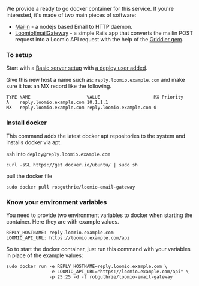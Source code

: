 We provide a ready to go docker container for this service. If you're interested, it's made of two main pieces of software:

- [Mailin](http://mailin.io) - a nodejs based Email to HTTP daemon.
- [LoomioEmailGateway](http://github.com/loomio/loomio-email-gateway) - a simple Rails app that converts the mailin POST request into a Loomio API request with the help of the [Griddler gem](https://github.com/thoughtbot/griddler).

### To setup

Start with a [Basic server setup](https://github.com/loomio/loomio/wiki/Basic-VPS-setup) with [a deploy user added](https://github.com/loomio/loomio/wiki/Add-a-deploy-user-to-your-host). 

Give this new host a name such as: `reply.loomio.example.com` and make sure it has an MX record like the following.

```
TYPE NAME                     VALUE                    MX Priority
A    reply.loomio.example.com 10.1.1.1
MX   reply.loomio.example.com reply.loomio.example.com 0
```

### Install docker

This command adds the latest docker apt repositories to the system and installs docker via apt.

ssh into `deploy@reply.loomio.example.com`

```
curl -sSL https://get.docker.io/ubuntu/ | sudo sh
```

pull the docker file

```
sudo docker pull robguthrie/loomio-email-gateway
```

### Know your environment variables
You need to provide two environment variables to docker when starting the container. Here they are with example values.

```
REPLY_HOSTNAME: reply.loomio.example.com
LOOMIO_API_URL: https://loomio.example.com/api
```


So to start the docker container, just run this command with your variables in place of the example values:

```
sudo docker run -e REPLY_HOSTNAME=reply.loomio.example.com \
                -e LOOMIO_API_URL="https://loomio.example.com/api" \
                -p 25:25 -d -t robguthrie/loomio-email-gateway
```
